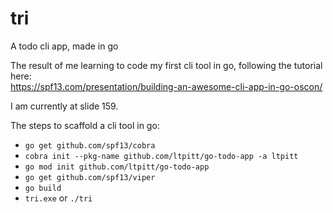 # tri
A todo cli app, made in go

The result of me learning to code my first cli tool in go, following the tutorial here:  
https://spf13.com/presentation/building-an-awesome-cli-app-in-go-oscon/

I am currently at slide 159.

The steps to scaffold a cli tool in go:
- ```go get github.com/spf13/cobra```
- ```cobra init --pkg-name github.com/ltpitt/go-todo-app -a ltpitt```
- ```go mod init github.com/ltpitt/go-todo-app```
- ```go get github.com/spf13/viper```
- ```go build```
- ```tri.exe``` or ```./tri```
